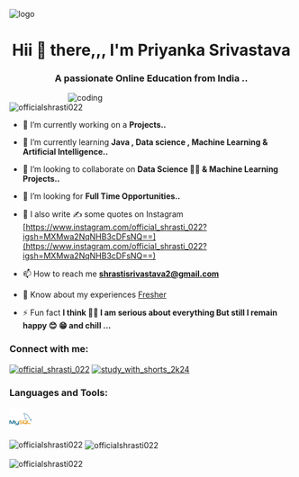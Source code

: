 ![logo](https://images.app.goo.gl/FYi5TpFBC5rfxg3t5)
<h1 align="center">Hii 👋 there,,, I'm Priyanka Srivastava</h1>
<h3 align="center">A passionate Online Education from India ..</h3>

<img align = "right" alt= "coding" width="400" src="https://tenor.com/view/coding-girl-gif-2332171326726785246">

<p align="left"> <img src="https://komarev.com/ghpvc/?username=officialshrasti022&label=Profile%20views&color=0e75b6&style=flat" alt="officialshrasti022" /> </p>

- 🔭 I’m currently working on a **Projects..**

- 🌱 I’m currently learning **Java , Data science , Machine Learning & Artificial Intelligence..**

- 👯 I’m looking to collaborate on **Data Science 🔭🧪 & Machine Learning Projects..**

- 🤝 I’m looking for **Full Time Opportunities..**

- 📝 I also write ✍️ some quotes on Instagram [https://www.instagram.com/official_shrasti_022?igsh=MXMwa2NqNHB3cDFsNQ==](https://www.instagram.com/official_shrasti_022?igsh=MXMwa2NqNHB3cDFsNQ==)

- 📫 How to reach me **shrastisrivastava2@gmail.com**

- 📄 Know about my experiences [Fresher](Fresher)

- ⚡ Fun fact **I think 💬🤔 I am serious about everything But still I remain happy 😊 😁 and chill ...**

<h3 align="left">Connect with me:</h3>
<p align="left">
<a href="https://instagram.com/official_shrasti_022" target="blank"><img align="center" src="https://raw.githubusercontent.com/rahuldkjain/github-profile-readme-generator/master/src/images/icons/Social/instagram.svg" alt="official_shrasti_022" height="30" width="40" /></a>
<a href="https://www.youtube.com/c/study_with_shorts_2k24" target="blank"><img align="center" src="https://raw.githubusercontent.com/rahuldkjain/github-profile-readme-generator/master/src/images/icons/Social/youtube.svg" alt="study_with_shorts_2k24" height="30" width="40" /></a>
</p>

<h3 align="left">Languages and Tools:</h3>
<p align="left"> <a href="https://www.mysql.com/" target="_blank" rel="noreferrer"> <img src="https://raw.githubusercontent.com/devicons/devicon/master/icons/mysql/mysql-original-wordmark.svg" alt="mysql" width="40" height="40"/> </a> </p>

<p><img align="left" src="https://github-readme-stats.vercel.app/api/top-langs?username=officialshrasti022&show_icons=true&locale=en&layout=compact" alt="officialshrasti022" /></p>

<p>&nbsp;<img align="center" src="https://github-readme-stats.vercel.app/api?username=officialshrasti022&show_icons=true&locale=en" alt="officialshrasti022" /></p>

<p><img align="center" src="https://github-readme-streak-stats.herokuapp.com/?user=officialshrasti022&" alt="officialshrasti022" /></p>
